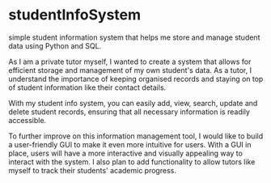 # studentInfoSystem
simple student information system that helps me store and manage student data using Python and SQL. 

As I am a private tutor myself, I wanted to create a system that allows for efficient storage and management of my own student's data. As a tutor, I understand the importance of keeping organised records and staying on top of student information like their contact details. 

With my student info system, you can easily add, view, search, update and delete student records, ensuring that all necessary information is readily accessible. 

To further improve on this information management tool, I would like to build a user-friendly GUI to make it even more intuitive for users. With a GUI in place, users will have a more interactive and visually appealing way to interact with the system. I also plan to add functionality to allow tutors like myself to track their students' academic progress.
